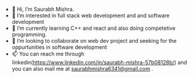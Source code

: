 - 👋 Hi, I’m Saurabh Mishra.
- 👀 I’m interested in full stack web development and and software development
- 🌱 I’m currently learning C++ and react and also doing competetive programming.
- 💞️ I’m looking to collaborate on web dev project and seeking for the oppurtunities in software development
- 📫 You can reach me through linkedin(https://www.linkedin.com/in/saurabh-mishra-57b08128b/) and you can also mail me at saurabhmishra6341@gmail.com .
